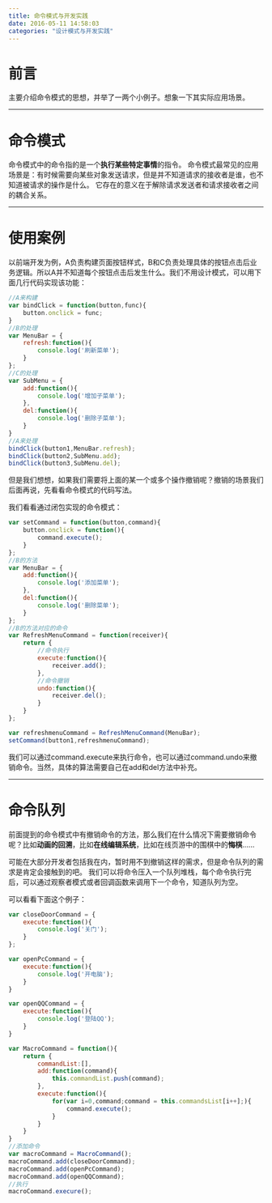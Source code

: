 ```yaml
---
title: 命令模式与开发实践
date: 2016-05-11 14:58:03
categories: "设计模式与开发实践"
---
```


# **前言**

主要介绍命令模式的思想，并举了一两个小例子。想象一下其实际应用场景。

---

# **命令模式**

命令模式中的命令指的是一个**执行某些特定事情**的指令。
命令模式最常见的应用场景是：有时候需要向某些对象发送请求，但是并不知道请求的接收者是谁，也不知道被请求的操作是什么。
它存在的意义在于解除请求发送者和请求接收者之间的耦合关系。

---

# **使用案例**

以前端开发为例，A负责构建页面按钮样式，B和C负责处理具体的按钮点击后业务逻辑。所以A并不知道每个按钮点击后发生什么。我们不用设计模式，可以用下面几行代码实现该功能：


``` javascript
//A来构建
var bindClick = function(button,func){
    button.onclick = func;
}
//B的处理
var MenuBar = {
    refresh:function(){
        console.log('刷新菜单');
    }
};
//C的处理
var SubMenu = {
    add:function(){
        console.log('增加子菜单');
    },
    del:function(){
        console.log('删除子菜单');
    }
}
//A来处理
bindClick(button1,MenuBar.refresh);
bindClick(button2,SubMenu.add);
bindClick(button3,SubMenu.del);
```

但是我们想想，如果我们需要将上面的某一个或多个操作撤销呢？撤销的场景我们后面再说，先看看命令模式的代码写法。

我们看看通过闭包实现的命令模式：

``` javascript
var setCommand = function(button,command){
    button.onclick = function(){
        command.execute();
    }
};
//B的方法
var MenuBar = {
    add:function(){
        console.log('添加菜单');        
    },
    del:function(){
        console.log('删除菜单');
    }
};
//B的方法对应的命令
var RefreshMenuCommand = function(receiver){
    return {
        //命令执行
        execute:function(){
            receiver.add();
        },
        //命令撤销
        undo:function(){
            receiver.del();
        }
    }
};

var refreshmenuCommand = RefreshMenuCommand(MenuBar);
setCommand(button1,refreshmenuCommand);

```
我们可以通过command.execute来执行命令，也可以通过command.undo来撤销命令。当然，具体的算法需要自己在add和del方法中补充。

---

# **命令队列**

前面提到的命令模式中有撤销命令的方法，那么我们在什么情况下需要撤销命令呢？比如**动画的回溯**，比如**在线编辑系统**，比如在线页游中的围棋中的**悔棋**......

可能在大部分开发者包括我在内，暂时用不到撤销这样的需求，但是命令队列的需求是肯定会接触到的吧。
我们可以将命令压入一个队列堆栈，每个命令执行完后，可以通过观察者模式或者回调函数来调用下一个命令，知道队列为空。

可以看看下面这个例子：

``` javascript
var closeDoorCommand = {
    execute:function(){
        console.log('关门');
    }
};

var openPcCommand = {
    execute:function(){
        console.log('开电脑');
    }
}

var openQQCommand = {
    execute:function(){
        console.log('登陆QQ');
    }
}

var MacroCommand = function(){
    return {
        commandList:[],
        add:function(command){
            this.commandList.push(command);
        },
        execute:function(){
            for(var i=0,command;command = this.commandsList[i++];){
                command.execute();
            }
        }
    }
}
//添加命令
var macroCommand = MacroCommand();
macroCommand.add(closeDoorCommand);
macroCommand.add(openPcCommand);
macroCommand.add(openQQCommand);
//执行
macroCommand.execure();
```

